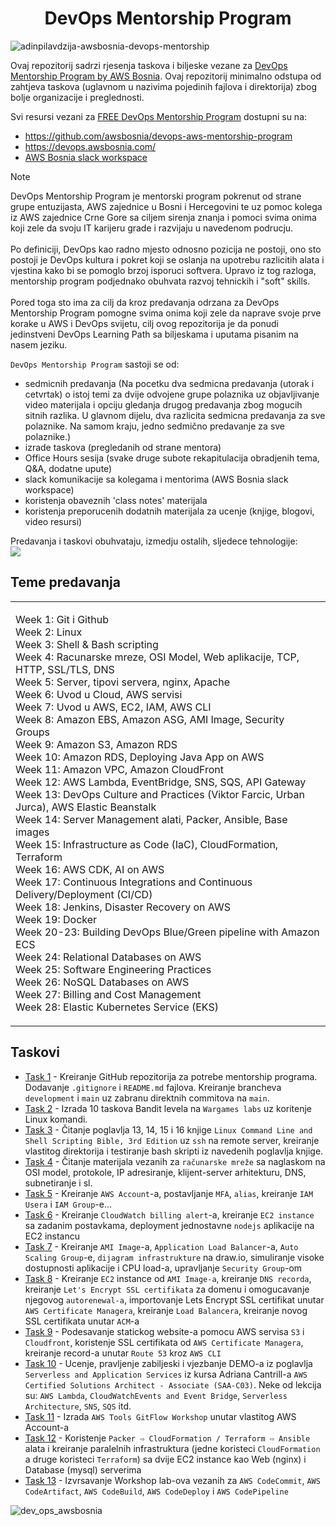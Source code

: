 <h1 align="center">DevOps Mentorship Program</h1>

![adinpilavdzija-awsbosnia-devops-mentorship](https://github.com/adinpilavdzija/adin-pilavdzija-devops-mentorship/assets/65655945/2ab6ec52-6a0a-412e-a35b-be9a2c3bf5a6)

Ovaj repozitorij sadrzi rjesenja taskova i biljeske vezane za [DevOps Mentorship Program by AWS Bosnia](https://github.com/awsbosnia/devops-aws-mentorship-program). Ovaj repozitorij minimalno odstupa od zahtjeva taskova (uglavnom u nazivima pojedinih fajlova i direktorija) zbog bolje organizacije i preglednosti. 

Svi resursi vezani za [FREE DevOps Mentorship Program](https://github.com/awsbosnia/devops-aws-mentorship-program) dostupni su na:
- https://github.com/awsbosnia/devops-aws-mentorship-program
- https://devops.awsbosnia.com/
- [AWS Bosnia slack workspace](https://join.slack.com/t/awsbih/shared_invite/zt-ad8kr3c7-mcFYB~s9SRdEjulMo141dw)

> [!NOTE]
DevOps Mentorship Program je mentorski program pokrenut od strane grupe entuzijasta, AWS zajednice u Bosni i Hercegovini te uz pomoc kolega iz AWS zajednice Crne Gore sa ciljem sirenja znanja i pomoci svima onima koji zele da svoju IT karijeru grade i razvijaju u navedenom podrucju.<br><br>
Po definiciji, DevOps kao radno mjesto odnosno pozicija ne postoji, ono sto postoji je DevOps kultura i pokret koji se oslanja na upotrebu razlicitih alata i vjestina kako bi se pomoglo brzoj isporuci softvera. Upravo iz tog razloga, mentorship program podjednako obuhvata razvoj tehnickih i "soft" skills.<br><br>
Pored toga sto ima za cilj da kroz predavanja odrzana za DevOps Mentorship Program pomogne svima onima koji zele da naprave svoje prve korake u AWS i DevOps svijetu, cilj ovog repozitorija je da ponudi jedinstveni DevOps Learning Path sa biljeskama i uputama pisanim na nasem jeziku.

`DevOps Mentorship Program` sastoji se od:
- sedmicnih predavanja (Na pocetku dva sedmicna predavanja (utorak i cetvrtak) o istoj temi za dvije odvojene grupe polaznika uz objavljivanje video materijala i opciju gledanja drugog predavanja zbog mogucih sitnih razlika. U glavnom dijelu, dva razlicita sedmicna predavanja za sve polaznike. Na samom kraju, jedno sedmično predavanje za sve polaznike.)
- izrade taskova (pregledanih od strane mentora)
- Office Hours sesija (svake druge subote rekapitulacija obradjenih tema, Q&A, dodatne upute)
- slack komunikacije sa kolegama i mentorima (AWS Bosnia slack workspace)
- koristenja obaveznih 'class notes' materijala
- koristenja preporucenih dodatnih materijala za ucenje (knjige, blogovi, video resursi) 

Predavanja i taskovi obuhvataju, izmedju ostalih, sljedece tehnologije:  
<img src="https://skillicons.dev/icons?i=aws,linux,bash,vim,vscode,git,github,md,docker,jenkins,nginx,java,nodejs,dynamodb,mysql,postgres,ansible"/>

## Teme predavanja

<table align="center">
<tr>
<td>

Week 1: Git i Github  
Week 2: Linux  
Week 3: Shell & Bash scripting  
Week 4: Racunarske mreze, OSI Model, Web aplikacije, TCP, HTTP, SSL/TLS, DNS  
Week 5: Server, tipovi servera, nginx, Apache  
Week 6: Uvod u Cloud, AWS servisi  
Week 7: Uvod u AWS, EC2, IAM, AWS CLI  
Week 8: Amazon EBS, Amazon ASG, AMI Image, Security Groups  
Week 9: Amazon S3, Amazon RDS  
Week 10: Amazon RDS, Deploying Java App on AWS  
Week 11: Amazon VPC, Amazon CloudFront  
Week 12: AWS Lambda, EventBridge, SNS, SQS, API Gateway  
Week 13: DevOps Culture and Practices (Viktor Farcic, Urban Jurca), AWS Elastic Beanstalk  
Week 14: Server Management alati, Packer, Ansible, Base images  
Week 15: Infrastructure as Code (IaC), CloudFormation, Terraform  
Week 16: AWS CDK, AI on AWS  
Week 17: Continuous Integrations and Continuous Delivery/Deployment (CI/CD)  
Week 18: Jenkins, Disaster Recovery on AWS  
Week 19: Docker  
Week 20-23: Building DevOps Blue/Green pipeline with Amazon ECS  
Week 24: Relational Databases on AWS  
Week 25: Software Engineering Practices  
Week 26: NoSQL Databases on AWS  
Week 27: Billing and Cost Management  
Week 28: Elastic Kubernetes Service (EKS)  
</td>
</tr>
</table>

## Taskovi

- [Task 1](./week01-task01/) - Kreiranje GitHub repozitorija za potrebe mentorship programa. Dodavanje `.gitignore` i `README.md` fajlova. Kreiranje brancheva `development` i `main` uz zabranu direktnih commitova na `main`.
- [Task 2](./week02-task02/) - Izrada 10 taskova Bandit levela na `Wargames labs` uz koritenje Linux komandi.
- [Task 3](./week03-task03/) - Čitanje poglavlja 13, 14, 15 i 16 knjige `Linux Command Line and Shell Scripting Bible, 3rd Edition` uz `ssh` na remote server, kreiranje vlastitog direktorija i testiranje bash skripti iz navedenih poglavlja knjige.
- [Task 4](./week04-task04/) - Čitanje materijala vezanih za `računarske mreže` sa naglaskom na OSI model, protokole, IP adresiranje, klijent-server arhitekturu, DNS, subnetiranje i sl.
- [Task 5](./week06-task05/) - Kreiranje `AWS Account`-a, postavljanje `MFA`, `alias`, kreiranje `IAM Usera` i `IAM Group`-e...
- [Task 6](./week07-task06/) - Kreiranje `CloudWatch billing alert`-a, kreiranje `EC2 instance` sa zadanim postavkama, deployment jednostavne `nodejs` aplikacije na EC2 instancu
- [Task 7](./week08-task07/) - Kreiranje `AMI Image`-a, `Application Load Balancer`-a, `Auto Scaling Group`-e, `dijagram infrastrukture` na draw.io, simuliranje visoke dostupnosti aplikacije i CPU load-a, upravljanje `Security Group`-om
- [Task 8](./week09-task08/) - Kreiranje `EC2` instance od `AMI Image-a`, kreiranje `DNS recorda`, kreiranje `Let's Encrypt SSL certifikata` za domenu i omogucavanje njegovog `autorenewal-a`, importovanje Lets Encrypt SSL certifikat unutar `AWS Certificate Managera`, kreiranje `Load Balancera`, kreiranje novog SSL certifikata unutar `ACM`-a
- [Task 9](./week10-task09/) - Podesavanje statickog website-a pomocu AWS servisa `S3` i `Cloudfront`, koristenje SSL certifikata od `AWS Certificate Managera`, kreiranje record-a unutar `Route 53` kroz `AWS CLI`
- [Task 10](./week12-task10/) - Ucenje, pravljenje zabiljeski i vjezbanje DEMO-a iz poglavlja `Serverless and Application Services` iz kursa Adriana Cantrill-a `AWS Certified Solutions Architect - Associate (SAA-C03)`. Neke od lekcija su: `AWS Lambda`, `CloudWatchEvents and Event Bridge`, `Serverless Architecture`, `SNS`, `SQS` itd.
- [Task 11](./week13-task11/) - Izrada `AWS Tools GitFlow Workshop` unutar vlastitog AWS Account-a
- [Task 12](./week15-task12/) - Koristenje `Packer ⇨ CloudFormation / Terraform ⇨ Ansible` alata i kreiranje paralelnih infrastruktura (jedne koristeci `CloudFormation` a druge koristeci `Terraform`) sa dvije EC2 instance kao Web (nginx) i Database (mysql) serverima
- [Task 13](./week17-task13/) - Izvrsavanje Workshop lab-ova vezanih za `AWS CodeCommit`, `AWS CodeArtifact`, `AWS CodeBuild`, `AWS CodeDeploy` i `AWS CodePipeline`

![dev_ops_awsbosnia](https://github.com/adinpilavdzija/adin-pilavdzija-devops-mentorship/assets/65655945/94a7dc05-a7b6-42b7-b3e3-45708ab4ac9c)